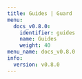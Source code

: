 ```yaml
---
title: Guides | Guard
menu:
  docs_v0.8.0:
    identifier: guides
    name: Guides
    weight: 40
menu_name: docs_v0.8.0
info:
  version: v0.8.0
---
```


